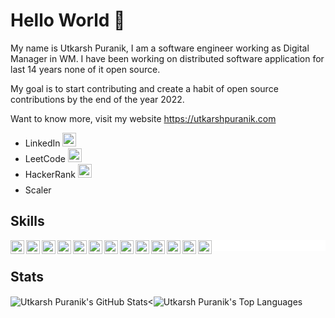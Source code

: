 # Hello World 👋

My name is Utkarsh Puranik, I am a software engineer working as Digital Manager in WM. I have been working on distributed software application for last 14 years none of it open source.

My goal is to start contributing and create a habit of open source contributions by the end of the year 2022.

Want to know more, visit my website https://utkarshpuranik.com

<ul>

<li>LinkedIn <a href="https://www.linkedin.com/in/utkarshpuranik"><img src="https://cdn.jsdelivr.net/npm/simple-icons@7.4.0/icons/linkedin.svg" width="22px" /></a></li>

<li>LeetCode <a href="https://leetcode.com/utkarshpuranik"><img src="https://cdn.jsdelivr.net/npm/simple-icons@7.4.0/icons/leetcode.svg" width="22px" /></a></li>

<li>HackerRank <a href="https://www.hackerrank.com/utkarsh_puranik"><img src="https://cdn.jsdelivr.net/npm/simple-icons@7.4.0/icons/hackerrank.svg" width="22px" /></a></li>

<li>Scaler <a href="https://www.scaler.com/academy/profile/923fedfa58bf"><img src="data:image/png;base64,R0lGODlhAQABAIAAAAAAAP///yH5BAEAAAAALAAAAAABAAEAAAIBRAA7" width="22px" ></a></li>
</ul>

## Skills

<!-- <picture>
 <source media="(prefers-color-scheme: dark)" srcset="DarkThemeImage">
 <img alt="" src="LightThemeImage">
</picture> -->

<p style="background: white;"><img align="left" alt="C#" width="22px" src="https://cdn.jsdelivr.net/npm/simple-icons@latest/icons/csharp.svg" />
<img align="left" alt="SQL" width="22px" src="https://cdn.jsdelivr.net/npm/simple-icons@latest/icons/microsoftsqlserver.svg" />
<img align="left" alt="JavaScript" width="22px" src="https://cdn.jsdelivr.net/npm/simple-icons@latest/icons/javascript.svg" />
<img align="left" alt=".NET" width="22px" src="https://cdn.jsdelivr.net/npm/simple-icons@latest/icons/dot-net.svg" />
<img align="left" alt="Serverless" width="22px" src="https://cdn.jsdelivr.net/npm/simple-icons@latest/icons/serverless.svg" />
<img align="left" alt="Containers" width="22px" src="https://cdn.jsdelivr.net/npm/simple-icons@latest/icons/docker.svg" />
<img align="left" alt="Kubernetes" width="22px" src="https://cdn.jsdelivr.net/npm/simple-icons@latest/icons/kubernetes.svg" />
<img align="left" alt="Azure" width="22px" src="https://cdn.jsdelivr.net/npm/simple-icons@latest/icons/microsoftazure.svg" />
<img align="left" alt="AWS" width="22px" src="https://cdn.jsdelivr.net/npm/simple-icons@latest/icons/amazonaws.svg" />
<img align="left" alt="Octopus" width="22px" src="https://cdn.jsdelivr.net/npm/simple-icons@latest/icons/octopusdeploy.svg" />
<img align="left" alt="Python" width="22px" src="https://cdn.jsdelivr.net/npm/simple-icons@latest/icons/python.svg" />
<img align="left" alt="React" width="22px" src="https://cdn.jsdelivr.net/npm/simple-icons@latest/icons/react.svg" />
<img align="left" alt="React" width="22px" src="https://cdn.jsdelivr.net/npm/simple-icons@latest/icons/powershell.svg" />
<span style="color:white;">_</span>
</p>

## Stats

<div style="display:table;">
    <div style="display:table-row;">
        <div style="display:table-cell;">
            <img align="center" src="https://github-readme-stats.vercel.app/api?username=utkarshPuranik&show_icons=true&theme=default" alt="Utkarsh Puranik's GitHub Stats" /><
        </div>
        <div style="display:table-cell">
            <img align="center" src="https://github-readme-stats.vercel.app/api/top-langs/?username=utkarshPuranik&theme=default&layout=compact" alt="Utkarsh Puranik's Top Languages" />
        </div>
    </div>
</div>


<!-- <table border="0" cellpadding="0" cellspacing="0"><tr><td valign="top"><img align="center" src="https://github-readme-stats.vercel.app/api?username=utkarshPuranik&show_icons=true&theme=default" alt="Utkarsh Puranik's GitHub Stats" /></td>
<td valign="top"><img align="center" src="https://github-readme-stats.vercel.app/api/top-langs/?username=utkarshPuranik&theme=default&layout=compact" alt="Utkarsh Puranik's Top Languages" /></td></tr></table> -->
<!--
**utkarshPuranik/utkarshPuranik** is a ✨ _special_ ✨ repository because its `README.md` (this file) appears on your GitHub profile.

Here are some ideas to get you started:

- 🔭 I’m currently working on ...
- 🌱 I’m currently learning ...
- 👯 I’m looking to collaborate on ...
- 🤔 I’m looking for help with ...
- 💬 Ask me about ...
- 📫 How to reach me: ...
- 😄 Pronouns: ...
- ⚡ Fun fact: ...
-->
